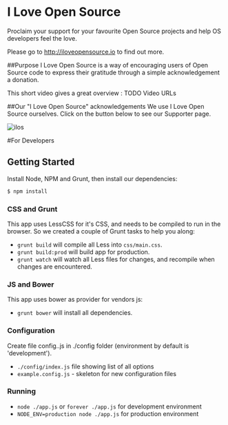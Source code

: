 I Love Open Source
=====================

Proclaim your support for your favourite Open Source projects and help OS developers feel the love.

Please go to http://iloveopensource.io to find out more.

##Purpose
I Love Open Source is a way of encouraging users of Open Source code to express their gratitude through a simple acknowledgement a donation.

This short video gives a great overview : TODO Video URLs

##Our "I Love Open Source" acknowledgements
We use I Love Open Source ourselves. Click on the button below to see our Supporter page.

![ilos](https://github.com/codio/iloveopensource/blob/master/public/images/logo-lightbg.png?raw=true)

#For Developers

## Getting Started

Install Node, NPM and Grunt, then install our dependencies:

```bash
$ npm install
```

### CSS and Grunt

This app uses LessCSS for it's CSS, and needs to be compiled to run in the browser. So we created a couple of Grunt tasks to help you along:

 - `grunt build` will compile all Less into `css/main.css`.
 - `grunt build:prod` will build app for production.
 - `grunt watch` will watch all Less files for changes, and recompile when changes are encountered.

### JS and Bower

This app uses bower as provider for vendors js:

 - `grunt bower` will install all dependencies.

### Configuration

Create file config.<your environment name>.js in ./config folder (environment by default is 'development').

 - `./config/index.js` file showing list of all options
 - `example.config.js` - skeleton for new configuration files


### Running

 - `node ./app.js` or `forever ./app.js` for development environment
 - `NODE_ENV=production node ./app.js` for production environment

